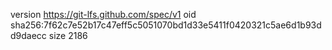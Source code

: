 version https://git-lfs.github.com/spec/v1
oid sha256:7f62c7e52b17c47eff5c5051070bd1d33e5411f0420321c5ae6d1b93dd9daecc
size 2186
